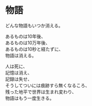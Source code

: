 # 物語

どんな物語もいつか消える。

あるものは10年後、  
あるものは10万年後、  
あるものは10秒と経たずに、  
物語は消える。

人は死に、  
記憶は消え、  
記録は失せ、  
そうしてついには痕跡すら無くなるころ、  
残った地平で世界は生まれ変わり、  
物語はもう一度生きる。
